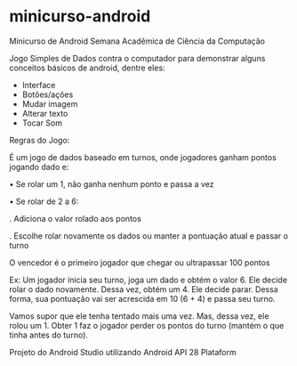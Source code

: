 # minicurso-android
Minicurso de Android Semana Acadêmica de Ciência da Computação

Jogo Simples de Dados contra o computador para demonstrar alguns conceitos básicos de android, dentre eles:
- Interface
- Botões/ações
- Mudar imagem
- Alterar texto
- Tocar Som


Regras do Jogo:

É um jogo de dados baseado em turnos, onde jogadores ganham pontos jogando dado e:

• Se rolar um 1, não ganha nenhum ponto e passa a vez

• Se rolar de 2 a 6:

  . Adiciona o valor rolado aos pontos
  
  . Escolhe rolar novamente os dados ou manter a pontuação atual e passar o turno
  
O vencedor é o primeiro jogador que chegar ou ultrapassar 100 pontos



Ex:
Um jogador inicia seu turno, joga um dado e obtém o valor 6. Ele decide rolar o dado novamente. Dessa vez, obtém um 4. Ele decide parar. Dessa forma, sua pontuação vai ser acrescida em 10 (6 + 4) e passa seu turno.

Vamos supor que ele tenha tentado mais uma vez. Mas, dessa vez, ele rolou um 1. Obter 1 faz o jogador perder os pontos do turno (mantém o que tinha antes do turno).

Projeto do Android Studio utilizando Android API 28 Plataform
